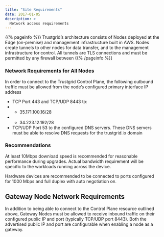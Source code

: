 ```yaml
---
title: "Site Requirements"
date: 2017-01-05
description: >
  Network access requirements
---
```


{{% pageinfo %}}
Trustgrid’s architecture consists of Nodes deployed at the Edge (on-premise) and management infrastructure built in AWS. Nodes create tunnels to other nodes for data transfer, and to the management infrastructure for control. All tunnels are TLS connections and must be permitted by any firewall between
{{% /pageinfo %}}

### Network Requirements for All Nodes

In order to connect to the Trustgrid Control Plane, the following outbound traffic must be allowed from the node’s configured primary interface IP address

- TCP Port 443 and TCP/UDP 8443 to:
- - 35.171.100.16/28
- - 34.223.12.192/28
- TCP/UDP Port 53 to the configured DNS servers. These DNS servers must be able to resolve DNS requests for the trustgrid.io domain

### Recommendations

At least 10Mbps download speed is recommended for reasonable performance during upgrades. Actual bandwidth requirement will be specific to the workloads running across the device.

Hardware devices are recommended to be connected to ports configured for 1000 Mbps and full duplex with auto negotiation on.

## Gateway Node Network Requirements

In addition to being able to connect to the Control Plane resource outlined above, Gateway Nodes must be allowed to receive inbound traffic on their configured public IP and port (typically TCP/UDP port 8443). Both the advertised public IP and port are configurable when enabling a node as a gateway.
